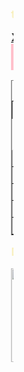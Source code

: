 <html>
<style>
        h1 {color : white;
        background-color: pink;
        border : 70px solid pink
	   }
	h2 {color : pink;
	background-color: white;
	border : 10px solid back
	}
        .container { display: flex;
	background-color: pink; 
        }
        .item { flex: 1;
            border: 1px solid pink;
            padding: 10px;
	    color: black;
        }
     </style>
 <body>
 <marquee style="color: #F8EFBA; font-weight: bold; font-size: 1.2em;>Nhóm 1 kính chào thầy Đức ạ</marquee>
  <h1>Nhóm 1-Lớp 12 L-Trường THPT Chuyên Bến Tre </h1>
  <p>Xin chào! Chúng tôi là học sinh lớp 12 Chuyên Lý</p>
<p><a href="https://thptchuyenbentre.edu.vn/"> trường THPT Chuyên Bến Tre.</a></p>
<a href="https://www.canva.com/design/DAGWURjI6TI/GzsOBQJAsZMdXbkE0_Z40w/edit?utm_content=DAGWURjI6TI&utm_campaign=designshare&utm_medium=link2&utm_source=sharebutton" target="_blank">Xem thiết kế trên Canva</a>
  <div class="container">
        <div class="item"><a href="qnhu.html">Quỳnh Như</a></div>
        <div class="item"><a href="ttam.html">Trúc Tâm</a></div>
        <div class="item"><a href="nthy.html">Nhã Thy</a></div>
	<div class="item"><a href="thang.html">Thúy Hằng</a></div>
	<div class="item"><a href="bieumau.html">Hãy để chúng tôi biết thêm về sở thích của bạn</a></div>
        <div class="item"><a href="bai16.html">3 bài cuối chương</a></div>
  </div>
 <table border="1">
 <caption>Lịch học của 12 Lý</caption>
 <tr style="border:1px solid">
    	<th rowspan="2">Bộ môn</th>
        <th rowspan="2">GV phụ trách</th>
        <th colspan="6">Ngày</th>
 </tr>
   <tr>
    	<th>Thứ 2</th>
        <th>Thứ 3</th>
        <th>Thứ 4</th>
        <th>Thứ 5</th>
        <th>Thứ 6</th>
        <th>Thứ 7</th>
   </tr>
   <tr>
    	<td>Toán</td>
        <td>Cô Quyền</td>
        <td>X</td>
        <td></td>
        <td>X</td>
        <td></td>
        <td></td>
        <td>X</td>
   </tr>
   <tr>
    	<td>Lí</td>
        <td>Thầy Huy</td>
        <td></td>
        <td>X</td>
        <td></td>
        <td></td>
        <td>X</td>
        <td></td>
   </tr>
   <tr>
    	<td>Hóa</td>
        <td>Thầy Phú</td>
        <td></td>
        <td></td>
        <td>X</td>
        <td></td>
        <td></td>
        <td>X</td>
   </tr>
   <tr>
    	<td>Anh</td>
        <td>Cô Thảo</td>
        <td>X</td>
        <td></td>
        <td></td>
        <td>X</td>
        <td></td>
        <td></td>
   </tr>
   <tr>
    	<td>Văn</td>
        <td>Cô Thoa</td>
        <td>X</td>
        <td>X</td>
        <td></td>
        <td></td>
        <td></td>
        <td></td>
   </tr>
 </table>
<p>Dưới đây là một số hình ảnh về chúng tôi</p>
<img width="200" height="150" alt="quynhnhu" src="https://github.com/user-attachments/assets/dfe5084a-285b-4dfc-8d8d-a270ddb55299">
 </body>
</html>
